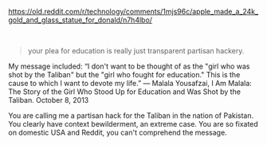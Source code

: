 https://old.reddit.com/r/technology/comments/1mjs96c/apple_made_a_24k_gold_and_glass_statue_for_donald/n7h4lbo/

&nbsp;

>  your plea for education is really just transparent partisan hackery.

My message included: “I don't want to be thought of as the "girl who was shot by the Taliban" but the "girl who fought for education." This is the cause to which I want to devote my life.” ― Malala Yousafzai, I Am Malala: The Story of the Girl Who Stood Up for Education and Was Shot by the Taliban. October 8, 2013

You are calling me a partisan hack for the Taliban in the nation of Pakistan. You clearly have context bewilderment, an extreme case. You are so fixated on domestic USA and Reddit, you can't comprehend the message.
